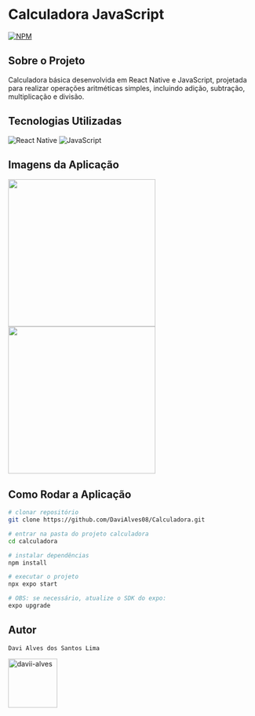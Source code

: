 <h1>Calculadora JavaScript</h1>

[![NPM](https://img.shields.io/npm/l/react)](https://github.com/DaviAlves08/Calculadora/blob/main/LICENSE) 

<h2>Sobre o Projeto</h2> 
<p>Calculadora básica desenvolvida em React Native e JavaScript, projetada para realizar operações aritméticas simples, incluindo adição, subtração, multiplicação e divisão.</p>

<h2>Tecnologias Utilizadas</h2>

![React Native](https://img.shields.io/badge/React_Native-20232A?style=for-the-badge&logo=react&logoColor=61DAFB)
![JavaScript](https://img.shields.io/badge/JavaScript-F7DF1E?style=for-the-badge&logo=javascript&logoColor=black)

<h2>Imagens da Aplicação</h2>
<div>
    <img src="https://github.com/DaviAlves08/Calculadora/assets/139929297/751e06c3-be78-4764-9c88-db73a0722812" width="300px">
    <img src="https://github.com/DaviAlves08/Calculadora/assets/139929297/69394809-8d67-4616-b221-a7a86aac4bce" width="300px">
</div>


<h2>Como Rodar a Aplicação</h2>

```bash
# clonar repositório
git clone https://github.com/DaviAlves08/Calculadora.git

# entrar na pasta do projeto calculadora
cd calculadora

# instalar dependências
npm install

# executar o projeto
npx expo start

# OBS: se necessário, atualize o SDK do expo: 
expo upgrade
```

## Autor 

`Davi Alves dos Santos Lima`
<p>
<a href="https://linkedin.com/in/davii-alves" target="blank"><img align="center" src="https://user-images.githubusercontent.com/74038190/235294012-0a55e343-37ad-4b0f-924f-c8431d9d2483.gif" alt="davii-alves" height="100" width="100" /></a>
</p>
</div>

